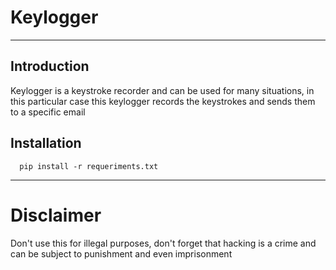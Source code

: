 # Keylogger
<hr>
<h2>Introduction</h2>
<p>Keylogger is a keystroke recorder and can be used for many situations, in this particular case this keylogger records the keystrokes and sends them to a specific email</p>

<h2>Installation</h2>

      pip install -r requeriments.txt

<hr>
 
# Disclaimer

<p>Don't use this for illegal purposes, don't forget that hacking is a crime and can be subject to punishment and even imprisonment</p>
